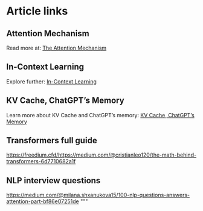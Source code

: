 # Article links

## Attention Mechanism
Read more at: [The Attention Mechanism](https://thewhitebox.ai/the-attention-mechanism/)

## In-Context Learning
Explore further: [In-Context Learning](https://thewhitebox.ai/in-context-learning-llms-greatest-superpower/)

## KV Cache, ChatGPT’s Memory
Learn more about KV Cache and ChatGPT’s memory: [KV Cache, ChatGPT’s Memory](https://thewhitebox.ai/kv-cache-chatgpts-memory/)

## Transformers full guide
https://freedium.cfd/https://medium.com/@cristianleo120/the-math-behind-transformers-6d7710682a1f

## NLP interview questions
https://medium.com/@milana.shxanukova15/100-nlp-questions-answers-attention-part-bf86e07251de
"""
